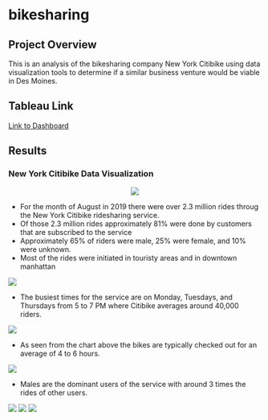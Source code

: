 # bikesharing

## Project Overview
This is an analysis of the bikesharing company New York Citibike using data visualization tools to determine if a similar business venture would be viable in Des Moines.

## Tableau Link
[Link to Dashboard](https://public.tableau.com/views/Challenge_16109527535130/NYCCitibikeAnalysis?:language=en&:display_count=y&:origin=viz_share_link)

## Results

### New York Citibike Data Visualization
<p align='center'>
  <img src="https://github.com/ItsFlowin/pics/blob/main/Dashboard.png">
 </p>
 
 - For the month of August in 2019 there were over 2.3 million rides throug the New York Citibike ridesharing service.
 - Of those 2.3 million rides approximately 81% were done by customers that are subscribed to the service 
 - Approximately 65% of riders were male, 25% were female, and 10% were unknown.
 - Most of the rides were initiated in touristy areas and in downtown manhattan 
 
 <img src="https://github.com/ItsFlowin/pics/blob/main/Trips%20by%20Weekday%20per%20hour.png">
 
 - The busiest times for the service are on Monday, Tuesdays, and Thursdays from 5 to 7 PM where Citibike averages around 40,000 riders.
 
 <img src="https://github.com/ItsFlowin/pics/blob/main/Checkout%20times%20for%20Users.png">
 
 - As seen from the chart above the bikes are typically checked out for an average of 4 to 6 hours.
 
 <img src="https://github.com/ItsFlowin/pics/blob/main/Checkout%20times%20by%20Gender.png">
 
 - Males are the dominant users of the service with around 3 times the rides of other users.
 
 <img src="https://github.com/ItsFlowin/pics/blob/main/Trips%20by%20Gender%20by%20Weekday.png">

<img src="https://github.com/ItsFlowin/pics/blob/main/Trips%20by%20Gender.png">

<img src="https://github.com/ItsFlowin/pics/blob/main/August%20Peak%20Hours.png">

